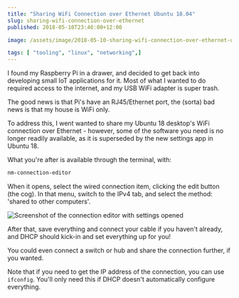 ```yaml
---
title: "Sharing WiFi Connection over Ethernet Ubuntu 18.04"
slug: sharing-wifi-connection-over-ethernet
published: 2018-05-10T23:46:00+12:00

image: /assets/image/2018-05-10-sharing-wifi-connection-over-ethernet-ubuntu-18-04--2ccfd293-2211-4163-b960-a1397a90c7ab.png

tags: [ "tooling", "linux", "networking",]
---
```


I found my Raspberry Pi in a drawer, and decided to get back into developing small IoT applications for it. Most of what I wanted to do required access to the internet, and my USB WiFi adapter is super trash.

The good news is that Pi's have an RJ45/Ethernet port, the (sorta) bad news is that my house is WiFi only.

To address this, I went wanted to share my Ubuntu 18 desktop's WiFi connection over Ethernet - however, some of the software you need is no longer readily available, as it is superseded by the new settings app in Ubuntu 18.

What you're after is available through the terminal, with:

```sh
nm-connection-editor
```

When it opens, select the wired connection item, clicking the edit button (the cog). In that menu, switch to the IPv4 tab, and select the method: 'shared to other computers'.

![Screenshot of the connection editor with settings opened](/assets/image/2018-05-10-sharing-wifi-connection-over-ethernet-ubuntu-18-04--2ccfd293-2211-4163-b960-a1397a90c7ab.png)

After that, save everything and connect your cable if you haven't already, and DHCP should kick-in and set everything up for you!

You could even connect a switch or hub and share the connection further, if you wanted.

Note that if you need to get the IP address of the connection, you can use `ifconfig`. You'll only need this if DHCP doesn't automatically configure everything.
